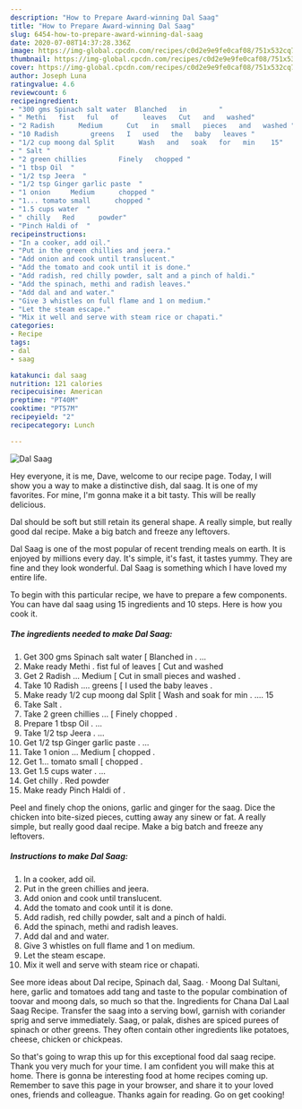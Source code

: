 ```yaml
---
description: "How to Prepare Award-winning Dal Saag"
title: "How to Prepare Award-winning Dal Saag"
slug: 6454-how-to-prepare-award-winning-dal-saag
date: 2020-07-08T14:37:28.336Z
image: https://img-global.cpcdn.com/recipes/c0d2e9e9fe0caf08/751x532cq70/dal-saag-recipe-main-photo.jpg
thumbnail: https://img-global.cpcdn.com/recipes/c0d2e9e9fe0caf08/751x532cq70/dal-saag-recipe-main-photo.jpg
cover: https://img-global.cpcdn.com/recipes/c0d2e9e9fe0caf08/751x532cq70/dal-saag-recipe-main-photo.jpg
author: Joseph Luna
ratingvalue: 4.6
reviewcount: 6
recipeingredient:
- "300 gms Spinach salt water  Blanched   in        "
- " Methi   fist   ful   of      leaves   Cut   and   washed"
- "2 Radish      Medium      Cut   in   small   pieces   and   washed "
- "10 Radish        greens   I   used   the   baby   leaves "
- "1/2 cup moong dal Split      Wash   and   soak   for   min    15"
- " Salt "
- "2 green chillies        Finely   chopped "
- "1 tbsp Oil  "
- "1/2 tsp Jeera  "
- "1/2 tsp Ginger garlic paste  "
- "1 onion     Medium      chopped "
- "1... tomato small      chopped "
- "1.5 cups water  "
- " chilly   Red      powder"
- "Pinch Haldi of  "
recipeinstructions:
- "In a cooker, add oil."
- "Put in the green chillies and jeera."
- "Add onion and cook until translucent."
- "Add the tomato and cook until it is done."
- "Add radish, red chilly powder, salt and a pinch of haldi."
- "Add the spinach, methi and radish leaves."
- "Add dal and and water."
- "Give 3 whistles on full flame and 1 on medium."
- "Let the steam escape."
- "Mix it well and serve with steam rice or chapati."
categories:
- Recipe
tags:
- dal
- saag

katakunci: dal saag 
nutrition: 121 calories
recipecuisine: American
preptime: "PT40M"
cooktime: "PT57M"
recipeyield: "2"
recipecategory: Lunch

---
```



![Dal Saag](https://img-global.cpcdn.com/recipes/c0d2e9e9fe0caf08/751x532cq70/dal-saag-recipe-main-photo.jpg)

Hey everyone, it is me, Dave, welcome to our recipe page. Today, I will show you a way to make a distinctive dish, dal saag. It is one of my favorites. For mine, I'm gonna make it a bit tasty. This will be really delicious.

Dal should be soft but still retain its general shape. A really simple, but really good dal recipe. Make a big batch and freeze any leftovers.

Dal Saag is one of the most popular of recent trending meals on earth. It is enjoyed by millions every day. It's simple, it's fast, it tastes yummy. They are fine and they look wonderful. Dal Saag is something which I have loved my entire life.


To begin with this particular recipe, we have to prepare a few components. You can have dal saag using 15 ingredients and 10 steps. Here is how you cook it.

<!--inarticleads1-->

##### The ingredients needed to make Dal Saag:

1. Get 300 gms Spinach salt water [ Blanched   in       . ...
1. Make ready  Methi .  fist   ful   of      leaves  [ Cut   and   washed
1. Get 2 Radish ...     Medium     [ Cut   in   small   pieces   and   washed .
1. Take 10 Radish ....       greens  [ I   used   the   baby   leaves .
1. Make ready 1/2 cup moong dal Split     [ Wash   and   soak   for   min . ....  15
1. Take  Salt .
1. Take 2 green chillies ...      [ Finely   chopped .
1. Prepare 1 tbsp Oil . ...
1. Take 1/2 tsp Jeera . ...
1. Get 1/2 tsp Ginger garlic paste . ...
1. Take 1 onion ...    Medium     [ chopped .
1. Get 1... tomato small     [ chopped .
1. Get 1.5 cups water . ...
1. Get  chilly .  Red      powder
1. Make ready Pinch Haldi of  .


Peel and finely chop the onions, garlic and ginger for the saag. Dice the chicken into bite-sized pieces, cutting away any sinew or fat. A really simple, but really good daal recipe. Make a big batch and freeze any leftovers. 

<!--inarticleads2-->

##### Instructions to make Dal Saag:

1. In a cooker, add oil.
1. Put in the green chillies and jeera.
1. Add onion and cook until translucent.
1. Add the tomato and cook until it is done.
1. Add radish, red chilly powder, salt and a pinch of haldi.
1. Add the spinach, methi and radish leaves.
1. Add dal and and water.
1. Give 3 whistles on full flame and 1 on medium.
1. Let the steam escape.
1. Mix it well and serve with steam rice or chapati.


See more ideas about Dal recipe, Spinach dal, Saag. · Moong Dal Sultani, here, garlic and tomatoes add tang and taste to the popular combination of toovar and moong dals, so much so that the. Ingredients for Chana Dal Laal Saag Recipe. Transfer the saag into a serving bowl, garnish with coriander sprig and serve immediately. Saag, or palak, dishes are spiced purees of spinach or other greens. They often contain other ingredients like potatoes, cheese, chicken or chickpeas. 

So that's going to wrap this up for this exceptional food dal saag recipe. Thank you very much for your time. I am confident you will make this at home. There is gonna be interesting food at home recipes coming up. Remember to save this page in your browser, and share it to your loved ones, friends and colleague. Thanks again for reading. Go on get cooking!
